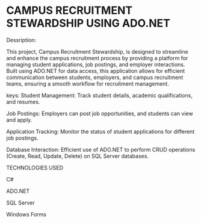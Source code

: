 # CAMPUS RECRUITMENT STEWARDSHIP USING ADO.NET

Dessription:

This project, Campus Recruitment Stewardship, is designed to streamline and enhance the campus recruitment process by providing a platform for managing student applications, job postings, and employer interactions. Built using ADO.NET for data access, this application allows for efficient communication between students, employers, and campus recruitment teams, ensuring a smooth workflow for recruitment management.

keys:
Student Management: Track student details, academic qualifications, and resumes.

Job Postings: Employers can post job opportunities, and students can view and apply.

Application Tracking: Monitor the status of student applications for different job postings.

Database Interaction: Efficient use of ADO.NET to perform CRUD operations (Create, Read, Update, Delete) on SQL Server databases.


TECHNOLOGIES USED

C#

ADO.NET

SQL Server

Windows Forms 
